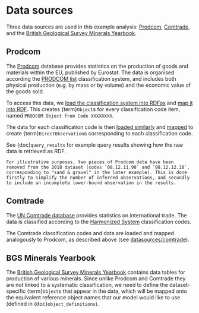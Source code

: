 # Data sources

Three data sources are used in this example analysis: [Prodcom](#prodcom), [Comtrade](#comtrade), and the [British Geological Survey Minerals Yearbook](#bgs-minerals-yearbook).

## Prodcom

The [Prodcom](https://ec.europa.eu/eurostat/web/prodcom) database provides statistics on the production of goods and materials within the EU, published by Eurostat.
The data is organised according the [PRODCOM list](https://ec.europa.eu/eurostat/ramon/nomenclatures/index.cfm?TargetUrl=LST_NOM&StrGroupCode=CLASSIFIC&StrLanguageCode=EN&IntFamilyCode=&TxtSearch=prodcom&IntCurrentPage=1) classification system, and includes both physical production (e.g. by mass or by volume) and the economic value of the goods sold.

To access this data, we [load the classification system into RDFox](https://github.com/ukfires/probs-ontology-example/blob/master/datasources/prodcom/load_data.rdfox#L1-L79) and [map it into RDF](https://github.com/ukfires/probs-ontology-example/blob/master/datasources/prodcom/map.dlog).
This creates {term}`Object`s for every classification code item, named `PRODCOM Object from Code XXXXXXXX`.

The data for each classification code is then [loaded similarly](https://github.com/ukfires/probs-ontology-example/blob/master/datasources/prodcom/load_data.rdfox#L81-L154) and [mapped](https://github.com/ukfires/probs-ontology-example/blob/master/datasources/prodcom/map.dlog) to create {term}`DirectObservation`s corresponding to each classification code.

See {doc}`query_results` for example query results showing how the raw data is retrieved as RDF.

```{note}
For illustrative purposes, two pieces of Prodcom data have been removed from the 2018 dataset (codes `08.12.11.90` and `08.12.12.10`, corresponding to "sand & gravel" in the later example). This is done firstly to simplify the number of inferred observations, and secondly to include an incomplete lower-bound observation in the results.
```

## Comtrade

The [UN Comtrade database](https://comtrade.un.org) provides statistics on international trade. The data is classified according to the [Harmonized System](https://unstats.un.org/unsd/tradekb/Knowledgebase/50018/Harmonized-Commodity-Description-and-Coding-Systems-HS) classification codes.

The Comtrade classification codes and data are loaded and mapped analogously to Prodcom, as described above (see [datasources/comtrade](https://github.com/ukfires/probs-ontology-example/tree/master/datasources/comtrade)).

## BGS Minerals Yearbook

The [British Geological Survey Minerals Yearbook](https://www2.bgs.ac.uk/mineralsuk/download/ukmy/UKMY2015.pdf) contains data tables for production of various minerals.
Since unlike Prodcom and Comtrade they are not linked to a systematic classification, we need to define the dataset-specific {term}`Object`s that appear in the data, which will be mapped onto the equivalent reference object names that our model would like to use (defined in {doc}`object_definitions`).

<!-- ```{system:object} BGSCrushedStone
:label: Crushed stone in BGS
:become_parent: true

This is the *composite* object for all of crushed stone.
```

Crushed stone can be further classified into the following components, which are linked to `BGSCrushedStone` with `:objectComposedOf`:

```{system:object} BGSLimestoneAndDolomite
:label: Limestone & Dolomite in BGS
```

```{system:object} BGSIgneousRock
:label: Igneous rock in BGS
```

```{system:object} BGSSandstone
:label: Sandstone in BGS
```

```{end-sub-objects}
```

The table also includes production of sand and gravel:

```{system:object} BGSSandAndGravel
:label: Sand & Gravel in BGS
``` -->
